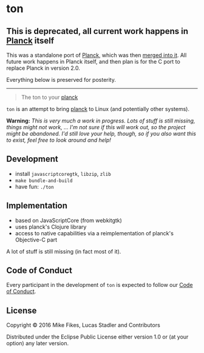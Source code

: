 # ton

## This is deprecated, all current work happens in [Planck][] itself

This was a standalone port of [Planck][], which was then [merged into
it](https://github.com/mfikes/planck/pull/299).  All future work happens
in Planck itself, and then plan is for the C port to replace Planck in
version 2.0.

Everything below is preserved for posterity.

---

> The ton to your [planck][]

`ton` is an attempt to bring [planck][] to Linux (and potentially other systems).

[planck]: https://github.com/mfikes/planck

**Warning:** *This is very much a work in progress.  Lots of stuff is still missing, things might not work, ...  I'm not sure if this will work out, so the project might be abandoned.  I'd still love your help, though, so if you also want this to exist, feel free to look around and help!*

## Development

- install `javascriptcoregtk`, `libzip`, `zlib`
- `make bundle-and-build`
- have fun: `./ton`

## Implementation

- based on JavaScriptCore (from webkitgtk)
- uses planck's Clojure library
- access to native capabilities via a reimplementation of
    planck's Objective-C part

A lot of stuff is still missing (in fact most of it).

## Code of Conduct

Every participant in the development of `ton` is expected to follow our [Code of Conduct][].

[Code of Conduct]: https://github.com/heyLu/ton/tree/master/CODE_OF_CONDUCT.md

## License

Copyright © 2016 Mike Fikes, Lucas Stadler and Contributors

Distributed under the Eclipse Public License either version 1.0 or (at your option) any later version.

